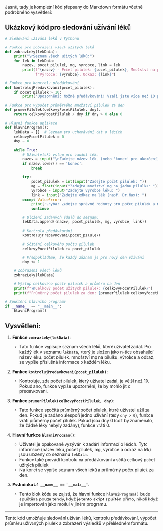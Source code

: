 Jasně, tady je kompletní kód přepsaný do Markdown formátu včetně podrobného vysvětlení:

## Ukázkový kód pro sledování užívání léků

```python
# Sledování užívání léků v Pythonu

# Funkce pro zobrazení všech užitých léků
def zobrazLeky(lekData):
    print("\nSeznam všech užitých léků:")
    for lek in lekData:
        nazev, pocet_pilulek, mg, vyrobce, link = lek
        print(f"{nazev} - Počet pilulek: {pocet_pilulek}, Množství na pilulku: {mg} mg, "
              f"Výrobce: {vyrobce}, Odkaz: {link}")

# Funkce pro kontrolu předávkování
def kontrolujPredavkovani(pocet_pilulek):
    if pocet_pilulek > 10:
        print("Upozornění: Možné předávkování! Vzali jste více než 10 pilulek najednou.")

# Funkce pro výpočet průměrného množství pilulek za den
def prumerPilulek(celkovyPocetPilulek, dny):
    return celkovyPocetPilulek / dny if dny > 0 else 0

# Hlavní funkce aplikace
def hlavniProgram():
    lekData = []  # Seznam pro uchovávání dat o lécích
    celkovyPocetPilulek = 0
    dny = 0
    
    while True:
        # Uživatelský vstup pro zadání léku
        nazev = input("\nZadejte název léku (nebo 'konec' pro ukončení): ")
        if nazev.lower() == 'konec':
            break
        
        try:
            pocet_pilulek = int(input("Zadejte počet pilulek: "))
            mg = float(input("Zadejte množství mg na jednu pilulku: "))
            vyrobce = input("Zadejte výrobce léku: ")
            link = input("Zadejte odkaz na lék (např. Dr.Max): ")
        except ValueError:
            print("Chyba: Zadejte správné hodnoty pro počet pilulek a množství mg.")
            continue

        # Uložení zadaných údajů do seznamu
        lekData.append((nazev, pocet_pilulek, mg, vyrobce, link))
        
        # Kontrola předávkování
        kontrolujPredavkovani(pocet_pilulek)

        # Sčítání celkového počtu pilulek
        celkovyPocetPilulek += pocet_pilulek

        # Předpokládáme, že každý záznam je pro nový den užívání
        dny += 1

    # Zobrazení všech léků
    zobrazLeky(lekData)

    # Výstup celkového počtu pilulek a průměru na den
    print(f"\nCelkový počet užitých pilulek: {celkovyPocetPilulek}")
    print(f"Průměrný počet pilulek za den: {prumerPilulek(celkovyPocetPilulek, dny):.2f}")

# Spuštění hlavního programu
if __name__ == "__main__":
    hlavniProgram()
```

## Vysvětlení:

1. **Funkce `zobrazLeky(lekData)`**:
   - Tato funkce vypisuje seznam všech léků, které uživatel zadal. Pro každý lék v seznamu `lekData`, který je uložen jako n-tice obsahující název léku, počet pilulek, množství mg na pilulku, výrobce a odkaz, se vypíše příslušná informace o každém léku.

2. **Funkce `kontrolujPredavkovani(pocet_pilulek)`**:
   - Kontroluje, zda počet pilulek, který uživatel zadal, je větší než 10. Pokud ano, funkce vypíše upozornění, že by mohlo jít o předávkování.

3. **Funkce `prumerPilulek(celkovyPocetPilulek, dny)`**:
   - Tato funkce spočítá průměrný počet pilulek, které uživatel užil za den. Pokud je zadáno alespoň jedno užívání (tedy `dny > 0`), funkce vrátí průměrný počet pilulek. Pokud jsou dny 0 (což by znamenalo, že žádné léky nebyly zadány), funkce vrátí 0.

4. **Hlavní funkce `hlavniProgram()`**:
   - Uživatel je opakovaně vyzýván k zadání informací o lécích. Tyto informace (název léku, počet pilulek, mg, výrobce a odkaz na lék) jsou uloženy do seznamu `lekData`.
   - Funkce také provádí kontrolu na předávkování a sčítá celkový počet užitých pilulek.
   - Na konci se vypíše seznam všech léků a průměrný počet pilulek za den.

5. **Podmínka `if __name__ == "__main__"`**:
   - Tento blok kódu se zajistí, že hlavní funkce `hlavniProgram()` bude spuštěna pouze tehdy, když je tento skript spuštěn přímo, nikoli když je importován jako modul v jiném programu.

---

Tento kód umožňuje sledování užívání léků, kontrolu předávkování, výpočet průměru užívaných pilulek a zobrazení výsledků v přehledném formátu.